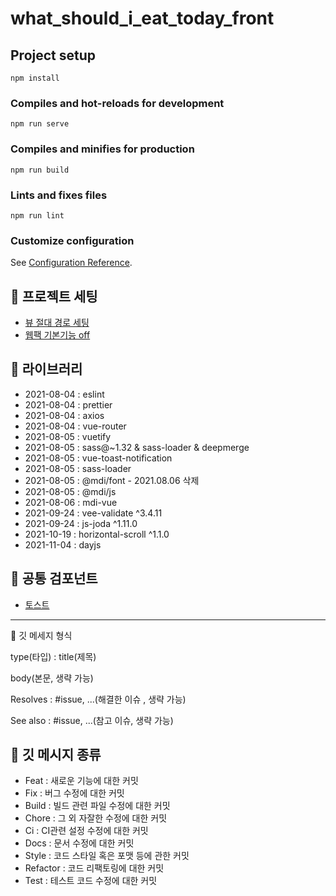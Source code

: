 # what_should_i_eat_today_front

## Project setup
```
npm install
```

### Compiles and hot-reloads for development
```
npm run serve
```

### Compiles and minifies for production
```
npm run build
```

### Lints and fixes files
```
npm run lint
```

### Customize configuration
See [Configuration Reference](https://cli.vuejs.org/config/).


📌 프로젝트 세팅
-
* [뷰 절대 경로 세팅](./jsconfig.json)
* [웹팩 기본기능 off](./vue.config.js)



📌 라이브러리
-
* 2021-08-04 : eslint
* 2021-08-04 : prettier
* 2021-08-04 : axios
* 2021-08-04 : vue-router
* 2021-08-05 : vuetify
* 2021-08-05 : sass@~1.32 & sass-loader & deepmerge
* 2021-08-05 : vue-toast-notification
* 2021-08-05 : sass-loader
* 2021-08-05 : @mdi/font - 2021.08.06 삭제
* 2021-08-05 : @mdi/js
* 2021-08-06 : mdi-vue
* 2021-09-24 : vee-validate ^3.4.11
* 2021-09-24 : js-joda ^1.11.0
* 2021-10-19 : horizontal-scroll ^1.1.0
* 2021-11-04 : dayjs



📌 공통 검포넌트
-
* [토스트](md/001.toast.md)

---

📌 깃 메세지 형식

type(타입) : title(제목)

body(본문, 생략 가능)

Resolves : #issue, ...(해결한 이슈 , 생략 가능)

See also : #issue, ...(참고 이슈, 생략 가능)


📌 깃 메시지 종류
-
* Feat : 새로운 기능에 대한 커밋
* Fix : 버그 수정에 대한 커밋
* Build : 빌드 관련 파일 수정에 대한 커밋
* Chore : 그 외 자잘한 수정에 대한 커밋
* Ci : CI관련 설정 수정에 대한 커밋
* Docs : 문서 수정에 대한 커밋
* Style : 코드 스타일 혹은 포맷 등에 관한 커밋
* Refactor :  코드 리팩토링에 대한 커밋
* Test : 테스트 코드 수정에 대한 커밋

